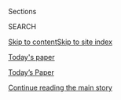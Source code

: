<div id="app">

<div>

<div class="NYTAppHideMasthead css-zz1s19 e1suatyy0">

<div class="section css-ui9rw0 e1suatyy2">

<div class="css-11hrj97 er09x8g0">

<div class="css-6n7j50">

</div>

<span class="css-1dv1kvn">Sections</span>

<div class="css-10488qs">

<span class="css-1dv1kvn">SEARCH</span>

</div>

[Skip to content](#site-content)[Skip to site index](#site-index)

</div>

<div id="masthead-section-label" class="css-1fnb9ct eaxe0e00">

[Today's
paper](https://www.nytimes3xbfgragh.onion/section/todayspaper)

</div>

<div class="css-10698na e1huz5gh0">

</div>

</div>

<div id="masthead-bar-one" class="section hasLinks css-15hmgas e1csuq9d3">

<div class="css-uqyvli e1csuq9d0">

</div>

<div class="css-1uqjmks e1csuq9d1">

</div>

<div class="css-9e9ivx">

[](https://myaccount.nytimes3xbfgragh.onion/auth/login?response_type=cookie&client_id=vi)

</div>

<div class="css-1bvtpon e1csuq9d2">

[Today’s Paper](https://www.nytimes3xbfgragh.onion/section/todayspaper)

</div>

</div>

</div>

</div>

<div data-aria-hidden="false">

<div id="site-content" data-role="main">

<div class="css-1ffjgkm">

</div>

<div id="top-wrapper" class="css-15p45cc eaca97t0" type="top">

<div id="top-slug" class="css-19x0jxb eaca97t1" hidden="">

Advertisement

</div>

[Continue reading the main
story](#after-top)

<div class="ad top-wrapper" style="text-align:center;height:100%;display:block;min-height:90px">

<div id="top" class="place-ad" data-position="top" data-size-key="top">

</div>

</div>

<div id="after-top">

</div>

</div>

<div id="collection-todays-new-york-times" class="section css-15h4p1b e9abtgs0">

<div class="css-1j21atc e1svk9qx1">

<div class="css-fmiefx e1svk9qx2">

<div class="css-1hk7r2m eu54l5x0">

<div id="sponsor-wrapper" class="css-7a1pgi eaca97t0" type="sponsor" hidden="">

<div id="sponsor-slug" class="css-1l4mleb eaca97t1" hidden="">

Supported by

</div>

[Continue reading the main
story](#after-sponsor)

<div id="sponsor" class="ad sponsor-wrapper" style="text-align:left;height:100%;display:block">

</div>

<div id="after-sponsor">

</div>

</div>

</div>

</div>

<div class="css-nfcc9b e1svk9qx3">

<div class="css-vl9dhg e1svk9qx5">

<div class="css-1nrhkj6 e1svk9qx6">

# Today’s Paper

<div class="follow-button-placeholder" data-collection-id="">

</div>

</div>

<div class="css-15h8lyg">

<div class="css-i3zuer">

The Times in Print For

</div>

<div class="css-1vd26hw">

</div>

</div>

</div>

</div>

</div>

1.  [The Front Page](#thefrontpage)
2.  [International](#international)
3.  [National](#national)
4.  [Obituaries](#obituaries)
5.  [New York](#newyork)
6.  [Arts & Leisure](#arts&leisure)
7.  [Sunday Business](#sundaybusiness)
8.  [Sunday Review](#sundayreview)
9.  [Travel](#travel)
10. [Magazine](#magazine)
11. [Book Review](#bookreview)
12. [Sports Sunday](#sportssunday)
13. [Sunday Styles](#sundaystyles)
14. [Vows](#vows)
15. [Real Estate](#realestate)
16. [T Culture](#tculture)
17. [Today's Correction
    Article](#today'scorrectionarticle)

<div class="css-4svvz1 ekkqrpp0">

<div class="section css-u82chm ebkl1p30">

<span id="thefrontpage"></span>

## The Front Page

<div class="css-gfgt40 ekkqrpp1">

## Highlights

1.  ![<span class="css-1nk1g0h e1oaj3zl2"><span class="css-1dv1kvn">Credit</span>Nick
    Oxford for The New York
    Times</span>](https://static01.graylady3jvrrxbe.onion/images/2018/04/22/climate/22REG-PRUITTOK-pruitt/22REG-PRUITTOK-pruitt-videoLarge-v2.jpg)
    
    <div class="css-10wtrbd">
    
    <div class="css-1dqkjed">
    
    [![](https://static01.graylady3jvrrxbe.onion/images/2018/04/22/climate/22REG-PRUITTOK-pruitt/22REG-PRUITTOK-pruitt-thumbStandard-v2.jpg)](/2018/04/21/us/politics/scott-pruitt-oklahoma-epa.html)
    
    </div>
    
    ## [Scott Pruitt Before the E.P.A.: Fancy Homes, a Shell Company and Friends With Money](/2018/04/21/us/politics/scott-pruitt-oklahoma-epa.html)
    
    The E.P.A. chief is under scrutiny for high spending and
    interactions with lobbyists. Many of the pitfalls he has encountered
    in Washington have echoes in his
    past.
    
    <span class="css-me3p27"></span><span class="css-1dydysp e4e4i5l3"></span><span class="css-9voj2j">By
    <span class="css-1baulvz" itemprop="name">Steve Eder</span> and
    <span class="css-1baulvz last-byline" itemprop="name">Hiroko
    Tabuchi</span></span>
    
    </div>

2.  ![<span class="css-1nk1g0h e1oaj3zl2"><span class="css-1dv1kvn">Credit</span>Adam
    Dean for The New York
    Times</span>](https://static01.graylady3jvrrxbe.onion/images/2018/04/22/world/asia/22Int-Facebook-p1/Int-Facebook-slide-5DXV-videoLarge.jpg)
    
    <div class="css-10wtrbd">
    
    <div class="css-1dqkjed">
    
    [![](https://static01.graylady3jvrrxbe.onion/images/2018/04/22/world/asia/22Int-Facebook-p1/22Int-Facebook-p1-thumbStandard-v2.jpg)](/2018/04/21/world/asia/facebook-sri-lanka-riots.html)
    
    </div>
    
    ### The Interpreter
    
    ## [Where Countries Are Tinderboxes and Facebook Is a Match](/2018/04/21/world/asia/facebook-sri-lanka-riots.html)
    
    False rumors set Buddhist against Muslim in Sri Lanka, the most
    recent in a global spate of violence fanned by social
    media.
    
    <span class="css-me3p27"></span><span class="css-1dydysp e4e4i5l3"></span><span class="css-9voj2j">By
    <span class="css-1baulvz" itemprop="name">Amanda Taub</span> and
    <span class="css-1baulvz last-byline" itemprop="name">Max
    Fisher</span></span>
    
    </div>

3.  1.  ![<span class="css-1nk1g0h e1oaj3zl2"><span class="css-1dv1kvn">Credit</span>Lam
        Yik Fei for The New York
        Times</span>](https://static01.graylady3jvrrxbe.onion/images/2018/04/22/world/22dc-diplo/22dc-diplo-videoLarge-v3.jpg)
        
        <div class="css-10wtrbd">
        
        ### News Analysis
        
        ## [What Does Kim Jong-un Want? U.S. Fears Answer Is ‘Give a Little, Gain a Lot’](/2018/04/21/us/politics/trump-north-korea.html)
        
        <div class="css-ajkwsy">
        
        [![](https://static01.graylady3jvrrxbe.onion/images/2018/04/22/world/22dc-diplo/22dc-diplo-thumbStandard-v2.jpg)](/2018/04/21/us/politics/trump-north-korea.html)
        
        </div>
        
        In Washington, most officials and experts believe that the North
        Korean leader is determined to cement his country’s status as a
        nuclear state while escaping the chokehold of economic
        sanctions.
        
        <span class="css-me3p27"></span><span class="css-1dydysp e4e4i5l3"></span><span class="css-9voj2j">By
        <span class="css-1baulvz" itemprop="name">Mark Landler</span>
        and <span class="css-1baulvz last-byline" itemprop="name">Choe
        Sang-Hun</span></span>
        
        </div>
    
    2.  ![<span class="css-1nk1g0h e1oaj3zl2"><span class="css-1dv1kvn">Credit</span>Shawn
        Thew/European Pressphoto
        Agency</span>](https://static01.graylady3jvrrxbe.onion/images/2018/04/23/us/politics/22dc-rosenstein-print/00dc-rosenstein-videoLarge.jpg)
        
        <div class="css-10wtrbd">
        
        ## [As Rod Rosenstein Battles to Protect Mueller, His Tactics Could Cost the Justice Dept.](/2018/04/21/us/politics/rod-rosenstein-justice-department.html)
        
        <div class="css-ajkwsy">
        
        [![](https://static01.graylady3jvrrxbe.onion/images/2018/04/23/us/politics/22dc-rosenstein-print/00dc-rosenstein-thumbStandard.jpg)](/2018/04/21/us/politics/rod-rosenstein-justice-department.html)
        
        </div>
        
        Under siege by the president’s allies in the House, Mr.
        Rosenstein has acceded to some demands. But his allies worry
        that may expose the Justice Department to political
        meddling.
        
        <span class="css-me3p27"></span><span class="css-1dydysp e4e4i5l3"></span><span class="css-9voj2j">By
        <span class="css-1baulvz" itemprop="name">Katie Benner</span>,
        <span class="css-1baulvz" itemprop="name">Sharon
        LaFraniere</span> and
        <span class="css-1baulvz last-byline" itemprop="name">Nicholas
        Fandos</span></span>
        
        </div>

</div>

<div class="css-p9s95d">

<div class="css-12y5jls">

1.  
    
    <div class="css-14thodx">
    
    <div class="css-141drxa">
    
    [](/2018/04/21/us/politics/democrats-house-midterms-california.html)
    
    ![](https://static01.graylady3jvrrxbe.onion/images/2018/04/22/business/22midterms-jp1/22midterms-3-jumbo.jpg?quality=75&auto=webp&disable=upscale)
    
    ## Fearing Chaos, National Democrats Plunge Into Midterm Primary Fights
    
    Democratic leaders are intervening aggressively in California, where
    the state’s unusual voting system could undercut their chances in
    crowded congressional races.
    
    <div class="css-9t0aj2 ea5icrr0">
    
    By <span class="css-1n7hynb">Alexander Burns</span>
    
    </div>
    
    </div>
    
    <div class="css-1eeg3ce">
    
    Page
    A1
    
    </div>
    
    </div>

2.  
    
    <div class="css-14thodx">
    
    <div class="css-141drxa">
    
    [](/2018/04/22/us/politics/drone-base-niger.html)
    
    ![](https://static01.graylady3jvrrxbe.onion/images/2018/04/18/world/africa/base-2/base-2-jumbo-v2.jpg?quality=75&auto=webp&disable=upscale)
    
    ## A Shadowy War’s Newest Front: A Drone Base Rising From Saharan Dust
    
    Air Force personnel are working to complete a $110 million airfield
    that will be used to strike extremists in West and North Africa, a
    region where most Americans have no idea the country is fighting.
    
    <div class="css-9t0aj2 ea5icrr0">
    
    By <span class="css-1n7hynb">Eric Schmitt</span>
    
    </div>
    
    </div>
    
    <div class="css-1eeg3ce">
    
    Page
    A1
    
    </div>
    
    </div>

3.  
    
    <div class="css-14thodx">
    
    <div class="css-141drxa">
    
    [](/2018/04/21/world/asia/north-korea-kim-jong-un-nuclear-tests.html)
    
    ## Will Kim Jong-un Trade His Nuclear Arsenal to Rebuild Economy?
    
    <div class="css-9t0aj2 ea5icrr0">
    
    By <span class="css-1n7hynb">Choe Sang-Hun</span>
    
    </div>
    
    </div>
    
    <div class="css-1eeg3ce">
    
    Page
    A8
    
    </div>
    
    </div>

4.  
    
    <div class="css-14thodx">
    
    <div class="css-141drxa">
    
    [](/2018/04/21/us/barbara-bush-funeral.html)
    
    ## Barbara Bush Is Remembered at Her Funeral for Her Wit and Tough Love
    
    <div class="css-9t0aj2 ea5icrr0">
    
    By <span class="css-1n7hynb">Manny Fernandez</span>
    
    </div>
    
    </div>
    
    <div class="css-1eeg3ce">
    
    Page
    A20
    
    </div>
    
    </div>

5.  
    
    <div class="css-14thodx">
    
    <div class="css-141drxa">
    
    [](/2018/04/21/climate/pruitt-hart-condo-epa-lobbying.html)
    
    ## Scott Pruitt Met With Lobbyist Whose Wife Rented Him a $50-a-Night Condo
    
    <div class="css-9t0aj2 ea5icrr0">
    
    By <span class="css-1n7hynb">Eric Lipton</span>
    
    </div>
    
    </div>
    
    <div class="css-1eeg3ce">
    
    Page A20
    
    </div>
    
    </div>

6.  
    
    <div class="css-14thodx">
    
    <div class="css-141drxa">
    
    [](/2018/04/21/world/europe/greece-turkey-islands.html)
    
    ## Tiny Islands Make for Big Tensions Between Greece and Turkey
    
    <div class="css-9t0aj2 ea5icrr0">
    
    By <span class="css-1n7hynb">Patrick Kingsley</span>
    
    </div>
    
    </div>
    
    <div class="css-1eeg3ce">
    
    Page
    A6
    
    </div>
    
    </div>

7.  
    
    <div class="css-14thodx">
    
    <div class="css-141drxa">
    
    [](/2018/04/20/us/dsa-socialism-candidates-midterms.html)
    
    ## ‘Yes, I’m Running as a Socialist.’ Why Candidates Are Embracing the Label in 2018
    
    <div class="css-9t0aj2 ea5icrr0">
    
    By <span class="css-1n7hynb">Farah Stockman</span>
    
    </div>
    
    </div>
    
    <div class="css-1eeg3ce">
    
    Page
    A15
    
    </div>
    
    </div>

8.  
    
    <div class="css-14thodx">
    
    <div class="css-141drxa">
    
    [](/2018/04/21/technology/facebook-campbell-brown-news.html)
    
    ## Is Facebook’s Campbell Brown a Force to Be Reckoned With? Or Is She Fake News?
    
    <div class="css-9t0aj2 ea5icrr0">
    
    By <span class="css-1n7hynb">Nellie Bowles</span>
    
    </div>
    
    </div>
    
    <div class="css-1eeg3ce">
    
    Page BU1
    
    </div>
    
    </div>

9.  
    
    <div class="css-14thodx">
    
    <div class="css-141drxa">
    
    [](/2018/04/20/sports/baseball/minor-leagues.html)
    
    ## Now Batting in Class AA: Biggio, Bichette and Guerrero
    
    <div class="css-9t0aj2 ea5icrr0">
    
    By <span class="css-1n7hynb">Tyler Kepner</span>
    
    </div>
    
    </div>
    
    <div class="css-1eeg3ce">
    
    Page SP1
    
    </div>
    
    </div>

</div>

<div class="css-e8rtmy">

<div class="css-p6aiyf">

## TODAYS FRONT PAGES

<div class="css-1ynbx7u">

1.  <span class="css-wn3dab">Edition:</span>
2.  New York
3.  National
4.  International

</div>

<div class="css-1b7i6zk">

</div>

</div>

<div class="css-9n0xhu">

[](http://app.nytimes3xbfgragh.onion/todayspaper)

<div class="css-1xuus33">

<div class="css-136rh60">

### Another Way to Read Today’s Paper

The daily newspaper, reimagined for the Web. Available to
subscribers.

</div>

<div class="css-1fzqjj2">

![](https://static01.graylady3jvrrxbe.onion/images/section/todayspaper/promo-img@2x.png)

</div>

</div>

<div class="css-xi606m">

<span>Try It Now</span>

</div>

</div>

</div>

</div>

</div>

<div id="mid1-wrapper" class="css-92qh85 eaca97t0" type="rank">

<div id="mid1-slug" class="css-1tag3rd eaca97t1">

Advertisement

</div>

[Continue reading the main
story](#after-mid1)

<div id="mid1" class="ad mid1-wrapper" style="text-align:center;height:100%;display:block">

</div>

<div id="after-mid1">

</div>

</div>

<div class="section css-u82chm ebkl1p30">

<span id="international"></span>

## International

1.  
    
    <div class="css-14thodx">
    
    <div class="css-141drxa">
    
    [](/2018/04/21/world/europe/greece-turkey-islands.html)
    
    ## Tiny Islands Make for Big Tensions Between Greece and Turkey
    
    <div class="css-9t0aj2 ea5icrr0">
    
    By <span class="css-1n7hynb">Patrick Kingsley</span>
    
    </div>
    
    </div>
    
    <div class="css-1eeg3ce">
    
    Page
    A6
    
    </div>
    
    </div>

2.  
    
    <div class="css-14thodx">
    
    <div class="css-141drxa">
    
    [](/2018/04/21/world/asia/north-korea-kim-jong-un-nuclear-tests.html)
    
    ## Will Kim Jong-un Trade His Nuclear Arsenal to Rebuild Economy?
    
    <div class="css-9t0aj2 ea5icrr0">
    
    By <span class="css-1n7hynb">Choe Sang-Hun</span>
    
    </div>
    
    </div>
    
    <div class="css-1eeg3ce">
    
    Page A8
    
    </div>
    
    </div>

3.  
    
    <div class="css-14thodx">
    
    <div class="css-141drxa">
    
    [](/2018/04/21/world/cuba-castro-diaz-canel.html)
    
    ## Cubans Doubt a Change at the Top Will Bring Change at the Bottom
    
    <div class="css-9t0aj2 ea5icrr0">
    
    By <span class="css-1n7hynb">Azam Ahmed</span>
    
    </div>
    
    </div>
    
    <div class="css-1eeg3ce">
    
    Page A14
    
    </div>
    
    </div>

<div class="css-k0b1g2">

Show More in
    International

</div>

</div>

<div class="section css-u82chm ebkl1p30">

<span id="national"></span>

## National

1.  
    
    <div class="css-14thodx">
    
    <div class="css-141drxa">
    
    [](/2018/04/20/us/dsa-socialism-candidates-midterms.html)
    
    ## ‘Yes, I’m Running as a Socialist.’ Why Candidates Are Embracing the Label in 2018
    
    <div class="css-9t0aj2 ea5icrr0">
    
    By <span class="css-1n7hynb">Farah Stockman</span>
    
    </div>
    
    </div>
    
    <div class="css-1eeg3ce">
    
    Page
    A15
    
    </div>
    
    </div>

2.  
    
    <div class="css-14thodx">
    
    <div class="css-141drxa">
    
    [](/2018/04/21/climate/environmental-disasters-earth-day.html)
    
    ## America Before Earth Day: Smog and Disasters Spurred the Laws Trump Wants to Undo
    
    <div class="css-9t0aj2 ea5icrr0">
    
    By <span class="css-1n7hynb">Livia Albeck-Ripka <span>and</span>
    Kendra Pierre-Louis</span>
    
    </div>
    
    </div>
    
    <div class="css-1eeg3ce">
    
    Page A4
    
    </div>
    
    </div>

3.  
    
    <div class="css-14thodx">
    
    <div class="css-141drxa">
    
    [](/2018/04/21/us/politics/mitt-romney-convention-primary.html)
    
    ## Mitt Romney Fails to Bypass Utah Primary for U.S. Senate
    
    <div class="css-9t0aj2 ea5icrr0">
    
    By <span class="css-1n7hynb">The Associated Press</span>
    
    </div>
    
    </div>
    
    <div class="css-1eeg3ce">
    
    Page A16
    
    </div>
    
    </div>

<div class="css-k0b1g2">

Show More in National

</div>

</div>

<div id="mid2-wrapper" class="css-92qh85 eaca97t0" type="rank">

<div id="mid2-slug" class="css-1tag3rd eaca97t1">

Advertisement

</div>

[Continue reading the main
story](#after-mid2)

<div id="mid2" class="ad mid2-wrapper" style="text-align:center;height:100%;display:block">

</div>

<div id="after-mid2">

</div>

</div>

<div class="section css-u82chm ebkl1p30">

<span id="obituaries"></span>

## Obituaries

1.  
    
    <div class="css-14thodx">
    
    <div class="css-141drxa">
    
    [](/2018/04/20/obituaries/richard-oldenburg-who-led-momas-expansion-and-drew-crowds-dies-at-84.html)
    
    ## Richard Oldenburg, Who Led MoMA’s Expansion and Drew Crowds, Dies at 84
    
    <div class="css-9t0aj2 ea5icrr0">
    
    By <span class="css-1n7hynb">Richard Sandomir</span>
    
    </div>
    
    </div>
    
    <div class="css-1eeg3ce">
    
    Page A22
    
    </div>
    
    </div>

</div>

<div class="section css-u82chm ebkl1p30">

<span id="newyork"></span>

## New York

1.  
    
    <div class="css-14thodx">
    
    <div class="css-141drxa">
    
    [](/2018/04/20/dining/last-of-the-newsies.html)
    
    ## Last of the Newsies?
    
    <div class="css-9t0aj2 ea5icrr0">
    
    By <span class="css-1n7hynb">Patrick Farrell</span>
    
    </div>
    
    </div>
    
    <div class="css-1eeg3ce">
    
    Page
    MB1
    
    </div>
    
    </div>

2.  
    
    <div class="css-14thodx">
    
    <div class="css-141drxa">
    
    [](/2018/04/19/nyregion/in-suburban-connecticut-the-palestinian-avant-garde.html)
    
    ## In Suburban Connecticut, the Palestinian Avant-Garde
    
    <div class="css-9t0aj2 ea5icrr0">
    
    By <span class="css-1n7hynb">Tom Verde</span>
    
    </div>
    
    </div>
    
    <div class="css-1eeg3ce">
    
    Page
    MB1
    
    </div>
    
    </div>

3.  
    
    <div class="css-14thodx">
    
    <div class="css-141drxa">
    
    [](/2018/04/18/nyregion/sims-sculpture-green-wood-cemetery.html)
    
    ## Statue of Doctor Who Did Slave Experiments Is Exiled. Its Ideas Are Not.
    
    <div class="css-9t0aj2 ea5icrr0">
    
    By <span class="css-1n7hynb">Ginia Bellafante</span>
    
    </div>
    
    </div>
    
    <div class="css-1eeg3ce">
    
    Page MB1
    
    </div>
    
    </div>

<div class="css-k0b1g2">

Show More in New York

</div>

</div>

<div id="mid3-wrapper" class="css-92qh85 eaca97t0" type="rank">

<div id="mid3-slug" class="css-1tag3rd eaca97t1">

Advertisement

</div>

[Continue reading the main
story](#after-mid3)

<div id="mid3" class="ad mid3-wrapper" style="text-align:center;height:100%;display:block">

</div>

<div id="after-mid3">

</div>

</div>

<div class="section css-u82chm ebkl1p30">

<span id="arts&amp;leisure"></span>

## Arts & Leisure

1.  
    
    <div class="css-14thodx">
    
    <div class="css-141drxa">
    
    [](/2018/04/19/arts/television/denzel-washington-michael-b-jordan-black-panther-iceman-cometh.html)
    
    ## Passing the Torch: Denzel Washington and Michael B. Jordan
    
    <div class="css-9t0aj2 ea5icrr0">
    
    By <span class="css-1n7hynb">Philip Galanes</span>
    
    </div>
    
    </div>
    
    <div class="css-1eeg3ce">
    
    Page AR1
    
    </div>
    
    </div>

2.  
    
    <div class="css-14thodx">
    
    <div class="css-141drxa">
    
    [](/2018/04/20/movies/ellen-burstyn-the-house-of-tomorrow.html)
    
    ## Ellen Burstyn Honors a Friendship With a Futurist
    
    <div class="css-9t0aj2 ea5icrr0">
    
    By <span class="css-1n7hynb">Kathryn Shattuck</span>
    
    </div>
    
    </div>
    
    <div class="css-1eeg3ce">
    
    Page AR2
    
    </div>
    
    </div>

3.  
    
    <div class="css-14thodx">
    
    <div class="css-141drxa">
    
    [](/2018/04/18/theater/joe-penhall-mood-music-old-vic.html)
    
    ## He’s the Producer. She’s the Talent. Who Owns the Hit Record?
    
    <div class="css-9t0aj2 ea5icrr0">
    
    By <span class="css-1n7hynb">Matt Trueman</span>
    
    </div>
    
    </div>
    
    <div class="css-1eeg3ce">
    
    Page AR8
    
    </div>
    
    </div>

<div class="css-k0b1g2">

Show More in Arts &
    Leisure

</div>

</div>

<div class="section css-u82chm ebkl1p30">

<span id="sundaybusiness"></span>

## Sunday Business

1.  
    
    <div class="css-14thodx">
    
    <div class="css-141drxa">
    
    [](/2018/04/21/technology/facebook-campbell-brown-news.html)
    
    ## Is Facebook’s Campbell Brown a Force to Be Reckoned With? Or Is She Fake News?
    
    <div class="css-9t0aj2 ea5icrr0">
    
    By <span class="css-1n7hynb">Nellie Bowles</span>
    
    </div>
    
    </div>
    
    <div class="css-1eeg3ce">
    
    Page BU1
    
    </div>
    
    </div>

2.  
    
    <div class="css-14thodx">
    
    <div class="css-141drxa">
    
    [](/2018/04/21/business/brooks-brothers-looks-to-the-future.html)
    
    ## With a Glance Backward, Brooks Brothers Looks to the Future
    
    <div class="css-9t0aj2 ea5icrr0">
    
    By <span class="css-1n7hynb">Teri Agins</span>
    
    </div>
    
    </div>
    
    <div class="css-1eeg3ce">
    
    Page BU1
    
    </div>
    
    </div>

3.  
    
    <div class="css-14thodx">
    
    <div class="css-141drxa">
    
    [](/2018/04/20/business/vocations-air-force.html)
    
    ## Her Start in the Air Force Led to a Surprising Place
    
    <div class="css-9t0aj2 ea5icrr0">
    
    By <span class="css-1n7hynb">Perry Garfinkel</span>
    
    </div>
    
    </div>
    
    <div class="css-1eeg3ce">
    
    Page BU2
    
    </div>
    
    </div>

<div class="css-k0b1g2">

Show More in Sunday Business

</div>

</div>

<div id="mid4-wrapper" class="css-92qh85 eaca97t0" type="rank">

<div id="mid4-slug" class="css-1tag3rd eaca97t1">

Advertisement

</div>

[Continue reading the main
story](#after-mid4)

<div id="mid4" class="ad mid4-wrapper" style="text-align:center;height:100%;display:block">

</div>

<div id="after-mid4">

</div>

</div>

<div class="section css-u82chm ebkl1p30">

<span id="sundayreview"></span>

## Sunday Review

1.  
    
    <div class="css-14thodx">
    
    <div class="css-141drxa">
    
    [](/2018/04/20/sunday-review/hillary-clinton-chasing-hillary.html)
    
    ## ‘They Were Never Going to Let Me Be President’
    
    <div class="css-9t0aj2 ea5icrr0">
    
    By <span class="css-1n7hynb">Amy Chozick</span>
    
    </div>
    
    </div>
    
    <div class="css-1eeg3ce">
    
    Page SR1
    
    </div>
    
    </div>

2.  
    
    <div class="css-14thodx">
    
    <div class="css-141drxa">
    
    [](/2018/04/21/opinion/sunday/adapting-to-american-decline.html)
    
    ## Adapting to American Decline
    
    <div class="css-9t0aj2 ea5icrr0">
    
    By <span class="css-1n7hynb">Christopher A. Preble</span>
    
    </div>
    
    </div>
    
    <div class="css-1eeg3ce">
    
    Page
    SR1
    
    </div>
    
    </div>

3.  
    
    <div class="css-14thodx">
    
    <div class="css-141drxa">
    
    [](/2018/04/21/opinion/sunday/states-are-doing-what-scott-pruitt-wont.html)
    
    ## States Are Doing What Scott Pruitt Won’t
    
    <div class="css-9t0aj2 ea5icrr0">
    
    By <span class="css-1n7hynb">Sharon Lerner</span>
    
    </div>
    
    </div>
    
    <div class="css-1eeg3ce">
    
    Page SR2
    
    </div>
    
    </div>

<div class="css-k0b1g2">

Show More in Sunday Review

</div>

</div>

<div class="section css-u82chm ebkl1p30">

<span id="travel"></span>

## Travel

1.  
    
    <div class="css-14thodx">
    
    <div class="css-141drxa">
    
    [](/2018/04/16/travel/siena-italy-palio-di-siena.html)
    
    ## The Palio di Siena: A Survivor’s Tale
    
    <div class="css-9t0aj2 ea5icrr0">
    
    By <span class="css-1n7hynb">Dwight Garner</span>
    
    </div>
    
    </div>
    
    <div class="css-1eeg3ce">
    
    Page TR1
    
    </div>
    
    </div>

2.  
    
    <div class="css-14thodx">
    
    <div class="css-141drxa">
    
    [](/2018/04/18/travel/zimbabwe-birds.html)
    
    ## A Birder’s Paradise in Zimbabwe
    
    <div class="css-9t0aj2 ea5icrr0">
    
    By <span class="css-1n7hynb">Joshua Hammer</span>
    
    </div>
    
    </div>
    
    <div class="css-1eeg3ce">
    
    Page TR1
    
    </div>
    
    </div>

3.  
    
    <div class="css-14thodx">
    
    <div class="css-141drxa">
    
    [](/2018/04/16/travel/paul-theroux-cape-cod.html)
    
    ## Why Paul Theroux Loves Cape Cod
    
    <div class="css-9t0aj2 ea5icrr0">
    
    By <span class="css-1n7hynb">Dave Seminara</span>
    
    </div>
    
    </div>
    
    <div class="css-1eeg3ce">
    
    Page TR2
    
    </div>
    
    </div>

<div class="css-k0b1g2">

Show More in Travel

</div>

</div>

<div id="mid5-wrapper" class="css-92qh85 eaca97t0" type="rank">

<div id="mid5-slug" class="css-1tag3rd eaca97t1">

Advertisement

</div>

[Continue reading the main
story](#after-mid5)

<div id="mid5" class="ad mid5-wrapper" style="text-align:center;height:100%;display:block">

</div>

<div id="after-mid5">

</div>

</div>

<div class="section css-u82chm ebkl1p30">

<span id="magazine"></span>

## Magazine

1.  
    
    <div class="css-14thodx">
    
    <div class="css-141drxa">
    
    [](/2018/04/18/magazine/dirt-save-earth-carbon-farming-climate-change.html)
    
    ## Can Dirt Save the Earth?
    
    <div class="css-9t0aj2 ea5icrr0">
    
    By <span class="css-1n7hynb">Moises Velasquez-Manoff</span>
    
    </div>
    
    </div>
    
    <div class="css-1eeg3ce">
    
    Page MM28
    
    </div>
    
    </div>

2.  
    
    <div class="css-14thodx">
    
    <div class="css-141drxa">
    
    [](/2018/04/18/magazine/readers-respond-to-the-4-818-issue.html)
    
    ## Readers Respond to the 4.8.18 Issue
    
    <div class="css-9t0aj2 ea5icrr0">
    
    By <span class="css-1n7hynb">The New York Times Magazine</span>
    
    </div>
    
    </div>
    
    <div class="css-1eeg3ce">
    
    Page
    MM7
    
    </div>
    
    </div>

3.  
    
    <div class="css-14thodx">
    
    <div class="css-141drxa">
    
    [](/2018/04/17/magazine/what-good-is-community-when-someone-else-makes-all-the-rules.html)
    
    ## What Good Is ‘Community’ When Someone Else Makes All the Rules?
    
    <div class="css-9t0aj2 ea5icrr0">
    
    By <span class="css-1n7hynb">Carina Chocano</span>
    
    </div>
    
    </div>
    
    <div class="css-1eeg3ce">
    
    Page MM9
    
    </div>
    
    </div>

<div class="css-k0b1g2">

Show More in Magazine

</div>

</div>

<div class="section css-u82chm ebkl1p30">

<span id="bookreview"></span>

## Book Review

1.  
    
    <div class="css-14thodx">
    
    <div class="css-141drxa">
    
    [](/2018/04/16/books/review/jo-nesbo-macbeth.html)
    
    ## Jo Nesbo Sculpts ‘Macbeth’ Into Shadowy Crime Noir
    
    <div class="css-9t0aj2 ea5icrr0">
    
    By <span class="css-1n7hynb">James Shapiro</span>
    
    </div>
    
    </div>
    
    <div class="css-1eeg3ce">
    
    Page BR1
    
    </div>
    
    </div>

2.  
    
    <div class="css-14thodx">
    
    <div class="css-141drxa">
    
    [](/2018/04/17/books/review/new-noteworthy-jd-biersdorfer.html)
    
    ## New & Noteworthy
    
    <div class="css-9t0aj2 ea5icrr0">
    
    </div>
    
    </div>
    
    <div class="css-1eeg3ce">
    
    Page BR4
    
    </div>
    
    </div>

3.  
    
    <div class="css-14thodx">
    
    <div class="css-141drxa">
    
    [](/2018/04/20/books/review/letters-to-the-editor.html)
    
    ## Letters to the Editor
    
    <div class="css-9t0aj2 ea5icrr0">
    
    </div>
    
    </div>
    
    <div class="css-1eeg3ce">
    
    Page BR6
    
    </div>
    
    </div>

<div class="css-k0b1g2">

Show More in Book Review

</div>

</div>

<div id="mid6-wrapper" class="css-92qh85 eaca97t0" type="rank">

<div id="mid6-slug" class="css-1tag3rd eaca97t1">

Advertisement

</div>

[Continue reading the main
story](#after-mid6)

<div id="mid6" class="ad mid6-wrapper" style="text-align:center;height:100%;display:block">

</div>

<div id="after-mid6">

</div>

</div>

<div class="section css-u82chm ebkl1p30">

<span id="sportssunday"></span>

## Sports Sunday

1.  
    
    <div class="css-14thodx">
    
    <div class="css-141drxa">
    
    [](/2018/04/20/sports/baseball/minor-leagues.html)
    
    ## Now Batting in Class AA: Biggio, Bichette and Guerrero
    
    <div class="css-9t0aj2 ea5icrr0">
    
    By <span class="css-1n7hynb">Tyler Kepner</span>
    
    </div>
    
    </div>
    
    <div class="css-1eeg3ce">
    
    Page SP1
    
    </div>
    
    </div>

2.  
    
    <div class="css-14thodx">
    
    <div class="css-141drxa">
    
    [](/2018/04/22/sports/tennis/british-hard-court-championships.html)
    
    ## The Forgotten Home of Tennis’s Open Era
    
    <div class="css-9t0aj2 ea5icrr0">
    
    By <span class="css-1n7hynb">Christopher Clarey</span>
    
    </div>
    
    </div>
    
    <div class="css-1eeg3ce">
    
    Page SP1
    
    </div>
    
    </div>

3.  
    
    <div class="css-14thodx">
    
    <div class="css-141drxa">
    
    [](/2018/04/21/sports/baseball/relievers-josh-hader.html)
    
    ## Enter Josh Hader, the Middle-Innings ‘Closer’
    
    <div class="css-9t0aj2 ea5icrr0">
    
    By <span class="css-1n7hynb">Tyler Kepner</span>
    
    </div>
    
    </div>
    
    <div class="css-1eeg3ce">
    
    Page SP2
    
    </div>
    
    </div>

<div class="css-k0b1g2">

Show More in Sports Sunday

</div>

</div>

<div class="section css-u82chm ebkl1p30">

<span id="sundaystyles"></span>

## Sunday Styles

1.  
    
    <div class="css-14thodx">
    
    <div class="css-141drxa">
    
    [](/2018/04/20/style/rachel-weisz-disobedience-movie.html)
    
    ## Rachel Weisz Has a Big Surprise
    
    <div class="css-9t0aj2 ea5icrr0">
    
    By <span class="css-1n7hynb">Maureen Dowd</span>
    
    </div>
    
    </div>
    
    <div class="css-1eeg3ce">
    
    Page ST1
    
    </div>
    
    </div>

2.  
    
    <div class="css-14thodx">
    
    <div class="css-141drxa">
    
    [](/2018/04/20/style/matthew-mellon-dead.html)
    
    ## What Happened to Matthew Mellon
    
    <div class="css-9t0aj2 ea5icrr0">
    
    By <span class="css-1n7hynb">Katherine Rosman <span>and</span> Jonah
    Engel Bromwich</span>
    
    </div>
    
    </div>
    
    <div class="css-1eeg3ce">
    
    Page ST1
    
    </div>
    
    </div>

3.  
    
    <div class="css-14thodx">
    
    <div class="css-141drxa">
    
    [](/2018/04/22/style/gun-survivors-network-shooting.html)
    
    ## The Mass-Shooting Survivor Network
    
    <div class="css-9t0aj2 ea5icrr0">
    
    By <span class="css-1n7hynb">Rick Paulas</span>
    
    </div>
    
    </div>
    
    <div class="css-1eeg3ce">
    
    Page ST1
    
    </div>
    
    </div>

<div class="css-k0b1g2">

Show More in Sunday Styles

</div>

</div>

<div id="mid7-wrapper" class="css-92qh85 eaca97t0" type="rank">

<div id="mid7-slug" class="css-1tag3rd eaca97t1">

Advertisement

</div>

[Continue reading the main
story](#after-mid7)

<div id="mid7" class="ad mid7-wrapper" style="text-align:center;height:100%;display:block">

</div>

<div id="after-mid7">

</div>

</div>

<div class="section css-u82chm ebkl1p30">

<span id="vows"></span>

## Vows

1.  
    
    <div class="css-14thodx">
    
    <div class="css-141drxa">
    
    [](/2018/04/20/fashion/weddings/36-years-later-hes-out-of-the-friend-zone.html)
    
    ## 36 Years Later, He’s Out of the Friend Zone
    
    <div class="css-9t0aj2 ea5icrr0">
    
    By <span class="css-1n7hynb">Tammy La Gorce</span>
    
    </div>
    
    </div>
    
    <div class="css-1eeg3ce">
    
    Page ST13
    
    </div>
    
    </div>

2.  
    
    <div class="css-14thodx">
    
    <div class="css-141drxa">
    
    [](/2018/04/22/fashion/weddings/jordyn-shaffer-jesse-amoroso.html)
    
    ## Jordyn Shaffer, Jesse Amoroso
    
    <div class="css-9t0aj2 ea5icrr0">
    
    </div>
    
    </div>
    
    <div class="css-1eeg3ce">
    
    Page ST13
    
    </div>
    
    </div>

3.  
    
    <div class="css-14thodx">
    
    <div class="css-141drxa">
    
    [](/2018/04/22/fashion/weddings/maritza-ebling-matthew-hillard.html)
    
    ## Maritza Ebling, Matthew Hillard
    
    <div class="css-9t0aj2 ea5icrr0">
    
    </div>
    
    </div>
    
    <div class="css-1eeg3ce">
    
    Page ST13
    
    </div>
    
    </div>

<div class="css-k0b1g2">

Show More in
    Vows

</div>

</div>

<div class="section css-u82chm ebkl1p30">

<span id="realestate"></span>

## Real Estate

1.  
    
    <div class="css-14thodx">
    
    <div class="css-141drxa">
    
    [](/2018/04/20/realestate/need-more-space-deciding-to-fix-up-or-trade-up.html)
    
    ## Need More Space? Deciding to Fix Up or Trade Up
    
    <div class="css-9t0aj2 ea5icrr0">
    
    By <span class="css-1n7hynb">Ronda Kaysen</span>
    
    </div>
    
    </div>
    
    <div class="css-1eeg3ce">
    
    Page RE1
    
    </div>
    
    </div>

2.  
    
    <div class="css-14thodx">
    
    <div class="css-141drxa">
    
    [](/2018/04/19/realestate/new-york-city-rent-slide.html)
    
    ## New York City Rent Slide
    
    <div class="css-9t0aj2 ea5icrr0">
    
    By <span class="css-1n7hynb">Michael Kolomatsky</span>
    
    </div>
    
    </div>
    
    <div class="css-1eeg3ce">
    
    Page
    RE2
    
    </div>
    
    </div>

3.  
    
    <div class="css-14thodx">
    
    <div class="css-141drxa">
    
    [](/2018/04/21/realestate/can-i-stop-my-neighbor-from-running-an-airbnb.html)
    
    ## Can I Stop My Neighbor From Running an Airbnb?
    
    <div class="css-9t0aj2 ea5icrr0">
    
    By <span class="css-1n7hynb">Ronda Kaysen</span>
    
    </div>
    
    </div>
    
    <div class="css-1eeg3ce">
    
    Page RE2
    
    </div>
    
    </div>

<div class="css-k0b1g2">

Show More in Real Estate

</div>

</div>

<div id="mid8-wrapper" class="css-92qh85 eaca97t0" type="rank">

<div id="mid8-slug" class="css-1tag3rd eaca97t1">

Advertisement

</div>

[Continue reading the main
story](#after-mid8)

<div id="mid8" class="ad mid8-wrapper" style="text-align:center;height:100%;display:block">

</div>

<div id="after-mid8">

</div>

</div>

<div class="section css-u82chm ebkl1p30">

<span id="tculture"></span>

## T Culture

1.  
    
    <div class="css-14thodx">
    
    <div class="css-141drxa">
    
    [](/2018/04/17/t-magazine/carolina-herrera-jennifer-beals-culture-covers.html)
    
    ## Seven Icons of New York in the Early ’80s
    
    <div class="css-9t0aj2 ea5icrr0">
    
    </div>
    
    </div>
    
    <div class="css-1eeg3ce">
    
    Page M232
    
    </div>
    
    </div>

2.  
    
    <div class="css-14thodx">
    
    <div class="css-141drxa">
    
    [](/2018/04/17/t-magazine/why-new-york-city-1980s-matters.html)
    
    ## Why Early ’80s New York Matters Today
    
    <div class="css-9t0aj2 ea5icrr0">
    
    By <span class="css-1n7hynb">Frank Bruni</span>
    
    </div>
    
    </div>
    
    <div class="css-1eeg3ce">
    
    Page M237
    
    </div>
    
    </div>

3.  
    
    <div class="css-14thodx">
    
    <div class="css-141drxa">
    
    [](/2018/04/16/t-magazine/1980s-protest-movements.html)
    
    ## When Protest Movements Became Brands
    
    <div class="css-9t0aj2 ea5icrr0">
    
    By <span class="css-1n7hynb">Sarah Schulman</span>
    
    </div>
    
    </div>
    
    <div class="css-1eeg3ce">
    
    Page M241
    
    </div>
    
    </div>

<div class="css-k0b1g2">

Show More in T Culture

</div>

</div>

<div class="section css-u82chm ebkl1p30">

<span id="today&#39;scorrectionarticle"></span>

## Today's Correction Article

1.  
    
    <div class="css-14thodx">
    
    <div class="css-141drxa">
    
    [](/2018/04/21/pageoneplus/corrections-april-22-2018.html)
    
    ## Corrections: April 22, 2018
    
    <div class="css-9t0aj2 ea5icrr0">
    
    </div>
    
    </div>
    
    <div class="css-1eeg3ce">
    
    Page A4
    
    </div>
    
    </div>

</div>

<div id="mid9-wrapper" class="css-92qh85 eaca97t0" type="rank">

<div id="mid9-slug" class="css-1tag3rd eaca97t1">

Advertisement

</div>

[Continue reading the main
story](#after-mid9)

<div id="mid9" class="ad mid9-wrapper" style="text-align:center;height:100%;display:block">

</div>

<div id="after-mid9">

</div>

</div>

</div>

</div>

</div>

## Site Index

<div>

</div>

## Site Information Navigation

  - [© <span>2020</span> <span>The New York Times
    Company</span>](https://help.nytimes3xbfgragh.onion/hc/en-us/articles/115014792127-Copyright-notice)

<!-- end list -->

  - [NYTCo](https://www.nytco.com/)
  - [Contact
    Us](https://help.nytimes3xbfgragh.onion/hc/en-us/articles/115015385887-Contact-Us)
  - [Work with us](https://www.nytco.com/careers/)
  - [Advertise](https://nytmediakit.com/)
  - [T Brand Studio](http://www.tbrandstudio.com/)
  - [Your Ad
    Choices](https://www.nytimes3xbfgragh.onion/privacy/cookie-policy#how-do-i-manage-trackers)
  - [Privacy](https://www.nytimes3xbfgragh.onion/privacy)
  - [Terms of
    Service](https://help.nytimes3xbfgragh.onion/hc/en-us/articles/115014893428-Terms-of-service)
  - [Terms of
    Sale](https://help.nytimes3xbfgragh.onion/hc/en-us/articles/115014893968-Terms-of-sale)
  - [Site
    Map](https://spiderbites.nytimes3xbfgragh.onion)
  - [Help](https://help.nytimes3xbfgragh.onion/hc/en-us)
  - [Subscriptions](https://www.nytimes3xbfgragh.onion/subscription?campaignId=37WXW)

</div>

</div>
